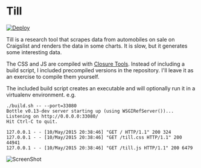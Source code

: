 # Till

[![Deploy](https://www.herokucdn.com/deploy/button.png)](https://heroku.com/deploy)

Till is a research tool that scrapes data from automobiles on sale on Craigslist
and renders the data in some charts. It is slow, but it generates some
interesting data.

The CSS and JS are compiled with
[Closure Tools](https://developers.google.com/closure/). Instead of including a
build script, I included precompiled versions in the repository. I'll leave it
as an exercise to compile them yourself.

The included build script creates an executable and will optionally run it in a
virtualenv environment. e.g.

```
./build.sh -- --port=33080
Bottle v0.13-dev server starting up (using WSGIRefServer())...
Listening on http://0.0.0.0:33080/
Hit Ctrl-C to quit.

127.0.0.1 - - [10/May/2015 20:38:46] "GET / HTTP/1.1" 200 324
127.0.0.1 - - [10/May/2015 20:38:46] "GET /till.css HTTP/1.1" 200 44941
127.0.0.1 - - [10/May/2015 20:38:46] "GET /till.js HTTP/1.1" 200 6479
```

![ScreenShot](https://raw.github.com/kjiwa/till/master/till-201405120216.png)
